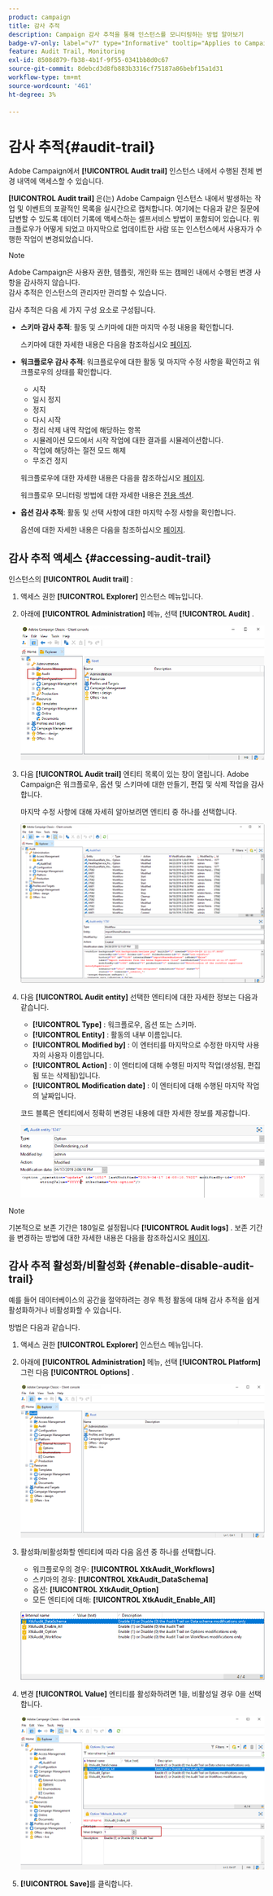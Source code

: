 ```yaml
---
product: campaign
title: 감사 추적
description: Campaign 감사 추적을 통해 인스턴스를 모니터링하는 방법 알아보기
badge-v7-only: label="v7" type="Informative" tooltip="Applies to Campaign Classic v7 only"
feature: Audit Trail, Monitoring
exl-id: 8508d879-fb38-4b1f-9f55-0341bb8d0c67
source-git-commit: 8debcd3d8fb883b3316cf75187a86bebf15a1d31
workflow-type: tm+mt
source-wordcount: '461'
ht-degree: 3%

---
```


# 감사 추적{#audit-trail}



Adobe Campaign에서 **[!UICONTROL Audit trail]** 인스턴스 내에서 수행된 전체 변경 내역에 액세스할 수 있습니다.

**[!UICONTROL Audit trail]** 은(는) Adobe Campaign 인스턴스 내에서 발생하는 작업 및 이벤트의 포괄적인 목록을 실시간으로 캡처합니다. 여기에는 다음과 같은 질문에 답변할 수 있도록 데이터 기록에 액세스하는 셀프서비스 방법이 포함되어 있습니다. 워크플로우가 어떻게 되었고 마지막으로 업데이트한 사람 또는 인스턴스에서 사용자가 수행한 작업이 변경되었습니다.

>[!NOTE]
>
>Adobe Campaign은 사용자 권한, 템플릿, 개인화 또는 캠페인 내에서 수행된 변경 사항을 감사하지 않습니다.\
>감사 추적은 인스턴스의 관리자만 관리할 수 있습니다.

감사 추적은 다음 세 가지 구성 요소로 구성됩니다.

* **스키마 감사 추적**: 활동 및 스키마에 대한 마지막 수정 내용을 확인합니다.

   스키마에 대한 자세한 내용은 다음을 참조하십시오 [페이지](../../configuration/using/data-schemas.md).

* **워크플로우 감사 추적**: 워크플로우에 대한 활동 및 마지막 수정 사항을 확인하고 워크플로우의 상태를 확인합니다.

   * 시작
   * 일시 정지
   * 정지
   * 다시 시작
   * 정리 삭제 내역 작업에 해당하는 항목
   * 시뮬레이션 모드에서 시작 작업에 대한 결과를 시뮬레이션합니다.
   * 작업에 해당하는 절전 모드 해제
   * 무조건 정지

   워크플로우에 대한 자세한 내용은 다음을 참조하십시오 [페이지](../../workflow/using/about-workflows.md).

   워크플로우 모니터링 방법에 대한 자세한 내용은 [전용 섹션](../../workflow/using/monitoring-workflow-execution.md).

* **옵션 감사 추적**: 활동 및 선택 사항에 대한 마지막 수정 사항을 확인합니다.

   옵션에 대한 자세한 내용은 다음을 참조하십시오 [페이지](../../installation/using/configuring-campaign-options.md).

## 감사 추적 액세스 {#accessing-audit-trail}

인스턴스의 **[!UICONTROL Audit trail]** :

1. 액세스 권한 **[!UICONTROL Explorer]** 인스턴스 메뉴입니다.
1. 아래에 **[!UICONTROL Administration]** 메뉴, 선택 **[!UICONTROL Audit]** .

   ![](assets/audit_trail_1.png)

1. 다음 **[!UICONTROL Audit trail]** 엔티티 목록이 있는 창이 열립니다. Adobe Campaign은 워크플로우, 옵션 및 스키마에 대한 만들기, 편집 및 삭제 작업을 감사합니다.

   마지막 수정 사항에 대해 자세히 알아보려면 엔티티 중 하나를 선택합니다.

   ![](assets/audit_trail_2.png)

1. 다음 **[!UICONTROL Audit entity]** 선택한 엔티티에 대한 자세한 정보는 다음과 같습니다.

   * **[!UICONTROL Type]** : 워크플로우, 옵션 또는 스키마.
   * **[!UICONTROL Entity]** : 활동의 내부 이름입니다.
   * **[!UICONTROL Modified by]** : 이 엔터티를 마지막으로 수정한 마지막 사용자의 사용자 이름입니다.
   * **[!UICONTROL Action]** : 이 엔터티에 대해 수행된 마지막 작업(생성됨, 편집됨 또는 삭제됨)입니다.
   * **[!UICONTROL Modification date]** : 이 엔터티에 대해 수행된 마지막 작업의 날짜입니다.

   코드 블록은 엔티티에서 정확히 변경된 내용에 대한 자세한 정보를 제공합니다.

   ![](assets/audit_trail_3.png)

>[!NOTE]
>
>기본적으로 보존 기간은 180일로 설정됩니다 **[!UICONTROL Audit logs]** . 보존 기간을 변경하는 방법에 대한 자세한 내용은 다음을 참조하십시오 [페이지](../../production/using/database-cleanup-workflow.md#deployment-wizard).

## 감사 추적 활성화/비활성화 {#enable-disable-audit-trail}

예를 들어 데이터베이스의 공간을 절약하려는 경우 특정 활동에 대해 감사 추적을 쉽게 활성화하거나 비활성화할 수 있습니다.

방법은 다음과 같습니다.

1. 액세스 권한 **[!UICONTROL Explorer]** 인스턴스 메뉴입니다.
1. 아래에 **[!UICONTROL Administration]** 메뉴, 선택 **[!UICONTROL Platform]** 그런 다음 **[!UICONTROL Options]** .

   ![](assets/audit_trail_4.png)

1. 활성화/비활성화할 엔티티에 따라 다음 옵션 중 하나를 선택합니다.

   * 워크플로우의 경우: **[!UICONTROL XtkAudit_Workflows]**
   * 스키마의 경우: **[!UICONTROL XtkAudit_DataSchema]**
   * 옵션: **[!UICONTROL XtkAudit_Option]**
   * 모든 엔티티에 대해: **[!UICONTROL XtkAudit_Enable_All]**

   ![](assets/audit_trail_5.png)

1. 변경 **[!UICONTROL Value]** 엔티티를 활성화하려면 1을, 비활성일 경우 0을 선택합니다.

   ![](assets/audit_trail_6.png)

1. **[!UICONTROL Save]**&#x200B;를 클릭합니다.
